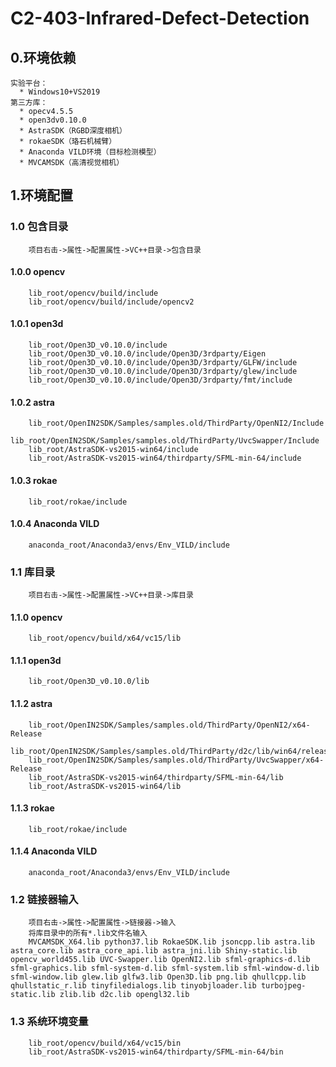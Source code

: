 # C2-403-Infrared-Defect-Detection

## 0.环境依赖
    实验平台：  
      * Windows10+VS2019  
    第三方库：  
      * opecv4.5.5  
      * open3dv0.10.0  
      * AstraSDK（RGBD深度相机）  
      * rokaeSDK（珞石机械臂） 
      * Anaconda VILD环境（目标检测模型）
      * MVCAMSDK（高清视觉相机）
  
## 1.环境配置
### 1.0 包含目录
        项目右击->属性->配置属性->VC++目录->包含目录  
#### 1.0.0 opencv
        lib_root/opencv/build/include
        lib_root/opencv/build/include/opencv2  
#### 1.0.1 open3d
        lib_root/Open3D_v0.10.0/include  
        lib_root/Open3D_v0.10.0/include/Open3D/3rdparty/Eigen  
        lib_root/Open3D_v0.10.0/include/Open3D/3rdparty/GLFW/include  
        lib_root/Open3D_v0.10.0/include/Open3D/3rdparty/glew/include  
        lib_root/Open3D_v0.10.0/include/Open3D/3rdparty/fmt/include  
#### 1.0.2 astra
        lib_root/OpenIN2SDK/Samples/samples.old/ThirdParty/OpenNI2/Include  
        lib_root/OpenIN2SDK/Samples/samples.old/ThirdParty/UvcSwapper/Include  
        lib_root/AstraSDK-vs2015-win64/include  
        lib_root/AstraSDK-vs2015-win64/thirdparty/SFML-min-64/include  
#### 1.0.3 rokae
        lib_root/rokae/include  
#### 1.0.4 Anaconda VILD
        anaconda_root/Anaconda3/envs/Env_VILD/include  
### 1.1 库目录
        项目右击->属性->配置属性->VC++目录->库目录
#### 1.1.0 opencv
        lib_root/opencv/build/x64/vc15/lib  
#### 1.1.1 open3d
        lib_root/Open3D_v0.10.0/lib  
#### 1.1.2 astra
        lib_root/OpenIN2SDK/Samples/samples.old/ThirdParty/OpenNI2/x64-Release  
        lib_root/OpenIN2SDK/Samples/samples.old/ThirdParty/d2c/lib/win64/release  
        lib_root/OpenIN2SDK/Samples/samples.old/ThirdParty/UvcSwapper/x64-Release  
        lib_root/AstraSDK-vs2015-win64/thirdparty/SFML-min-64/lib  
        lib_root/AstraSDK-vs2015-win64/lib  
#### 1.1.3 rokae
        lib_root/rokae/include  
#### 1.1.4 Anaconda VILD
        anaconda_root/Anaconda3/envs/Env_VILD/include  
### 1.2 链接器输入
        项目右击->属性->配置属性->链接器->输入  
        将库目录中的所有*.lib文件名输入
        MVCAMSDK_X64.lib python37.lib RokaeSDK.lib jsoncpp.lib astra.lib astra_core.lib astra_core_api.lib astra_jni.lib Shiny-static.lib opencv_world455.lib UVC-Swapper.lib OpenNI2.lib sfml-graphics-d.lib sfml-graphics.lib sfml-system-d.lib sfml-system.lib sfml-window-d.lib sfml-window.lib glew.lib glfw3.lib Open3D.lib png.lib qhullcpp.lib qhullstatic_r.lib tinyfiledialogs.lib tinyobjloader.lib turbojpeg-static.lib zlib.lib d2c.lib opengl32.lib
### 1.3 系统环境变量
        lib_root/opencv/build/x64/vc15/bin  
        lib_root/AstraSDK-vs2015-win64/thirdparty/SFML-min-64/bin  
